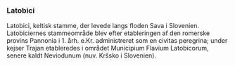### Latobici


Latobici, keltisk stamme, der levede langs floden Sava i Slovenien. Latobiciernes stammeområde blev efter etableringen af den romerske provins Pannonia i 1. årh. e.Kr. administreret som en civitas peregrina; under kejser Trajan etableredes i området Municipium Flavium Latobicorum, senere kaldt Neviodunum (nuv. Kršsko i Slovenien).